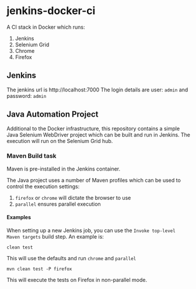 # jenkins-docker-ci

A CI stack in Docker which runs:

1. Jenkins
2. Selenium Grid
3. Chrome
4. Firefox

## Jenkins

The jenkins url is http://localhost:7000
The login details are user: `admin` and password: `admin`

## Java Automation Project 

Additional to the Docker infrastructure, this repository contains a simple Java Selenium WebDriver project which can be built and run in Jenkins. The execution will run on the Selenium Grid hub.

### Maven Build task

Maven is pre-installed in the Jenkins container.

The Java project uses a number of Maven profiles which can be used to control the execution settings:

1. `firefox` or `chrome` will dictate the browser to use
2. `parallel` ensures parallel execution

#### Examples

When setting up a new Jenkins job, you can use the `Invoke top-level Maven targets` build step. An example is:

`clean test` 

This will use the defaults and run `chrome` and `parallel`

`mvn clean test -P firefox`

This will execute the tests on Firefox in non-parallel mode.
